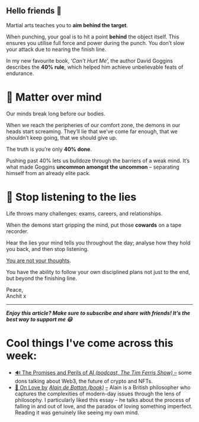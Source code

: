 **Hello friends 💙**
-------------------

Martial arts teaches you to **aim behind the target**.

When punching, your goal is to hit a point **behind** the object itself. This ensures you utilise full force and power during the punch. You don’t slow your attack due to nearing the finish line.

In my new favourite book, ‘*Can't Hurt Me*’, the author David Goggins describes the **40% rule**, which helped him achieve unbelievable feats of endurance.

🧠 Matter over mind
==================

Our minds break long before our bodies.

When we reach the peripheries of our comfort zone, the demons in our heads start screaming. They’ll lie that we’ve come far enough, that we shouldn’t keep going, that we should give up.

The truth is you’re only **40% done**.

Pushing past 40% lets us bulldoze through the barriers of a weak mind. It’s what made Goggins **uncommon amongst the uncommon** – separating himself from an already elite pack.

🤥 Stop listening to the lies
============================

Life throws many challenges: exams, careers, and relationships.

When the demons start gripping the mind, put those **cowards** on a tape recorder.

Hear the lies your mind tells you throughout the day; analyse how they hold you back, and then stop listening.

[You are not your thoughts](__GHOST_URL__/think-of-a-fruit/).

You have the ability to follow your own disciplined plans not just to the end, but beyond the finishing line.

Peace,  
Anchit x



---

***Enjoy this article? Make sure to subscribe and share with friends! It’s the best way to support me 😃***

Cool things I've come across this week:
=======================================

* [🔊 The Promises and Perils of AI *(podcast, The Tim Ferris Show)* –](https://open.spotify.com/episode/1AsRx4bGLRkLn6OWvGNQ5f?si=M6T50E4vQe2vxbeG-fpxkg) some dons talking about Web3, the future of crypto and NFTs.
* [📕 On Love by](https://www.academia.edu/7679168/Alain_de_Botton_Essays_in_love) *[Alain de Botton (book)](https://www.academia.edu/7679168/Alain_de_Botton_Essays_in_love)* [–](https://www.academia.edu/7679168/Alain_de_Botton_Essays_in_love) Alain is a British philosopher who captures the complexities of modern-day issues through the lens of philosophy. I particularly liked this essay – he talks about the process of falling in and out of love, and the paradox of loving something imperfect. Reading it was genuinely like seeing my own mind.
